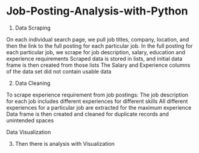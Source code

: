 # Job-Posting-Analysis-with-Python
1. Data Scraping

On each individual search page, we pull job titles, company, location, and then the link to the full posting for each particular job.
In the full posting for each particular job, we scrape for job description, salary, education and experience requirements
Scraped data is stored in lists, and initial data frame is then created from those lists
The Salary and Experience columns of the data set did not contain usable data

2. Data Cleaning

To scrape experience requirement from job postings:
The job description for each job includes different experiences for different skills
All different experiences for a particular job are extracted for the maximum experience
Data frame is then created and cleaned for duplicate records and unintended spaces

Data Visualization

3. Then there is analysis with Visualization
